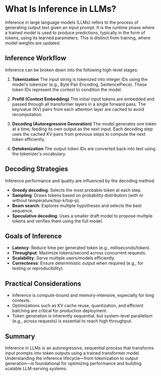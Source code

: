 # What Is Inference in LLMs?

Inference in large language models (LLMs) refers to the process of generating output text given an input prompt. It is the runtime phase where a trained model is used to produce predictions, typically in the form of tokens, using its learned parameters. This is distinct from training, where model weights are updated.

## Inference Workflow

Inference can be broken down into the following high-level stages:

1. **Tokenization**
   The input string is tokenized into integer IDs using the model's tokenizer (e.g., Byte Pair Encoding, SentencePiece). These token IDs represent the context to condition the model.

2. **Prefill (Context Embedding)**
   The initial input tokens are embedded and passed through all transformer layers in a single forward pass. The key/value (KV) pairs from each attention layer are cached to avoid recomputation.

3. **Decoding (Autoregressive Generation)**
   The model generates one token at a time, feeding its own output as the next input. Each decoding step uses the cached KV pairs from previous steps to compute the next token efficiently.

4. **Detokenization**
   The output token IDs are converted back into text using the tokenizer's vocabulary.

## Decoding Strategies

Inference performance and quality are influenced by the decoding method:

- **Greedy decoding**: Selects the most probable token at each step.
- **Sampling**: Draws tokens based on probability distribution (with or without temperature/top-k/top-p).
- **Beam search**: Explores multiple hypotheses and selects the best sequence.
- **Speculative decoding**: Uses a smaller draft model to propose multiple tokens and verifies them using the full model.

## Goals of Inference

- **Latency**: Reduce time per generated token (e.g., milliseconds/token).
- **Throughput**: Maximize tokens/second across concurrent requests.
- **Scalability**: Serve multiple users/models efficiently.
- **Correctness**: Ensure deterministic output when required (e.g., for testing or reproducibility).

## Practical Considerations

- Inference is compute-bound and memory-intensive, especially for long contexts.
- Optimizations such as KV cache reuse, quantization, and efficient batching are critical for production deployment.
- Token generation is inherently sequential, but system-level parallelism (e.g., across requests) is essential to reach high throughput.

## Summary

Inference in LLMs is an autoregressive, sequential process that transforms input prompts into token outputs using a trained transformer model. Understanding the inference lifecycle—from tokenization to output generation—is foundational for optimizing performance and building scalable LLM-serving systems.
